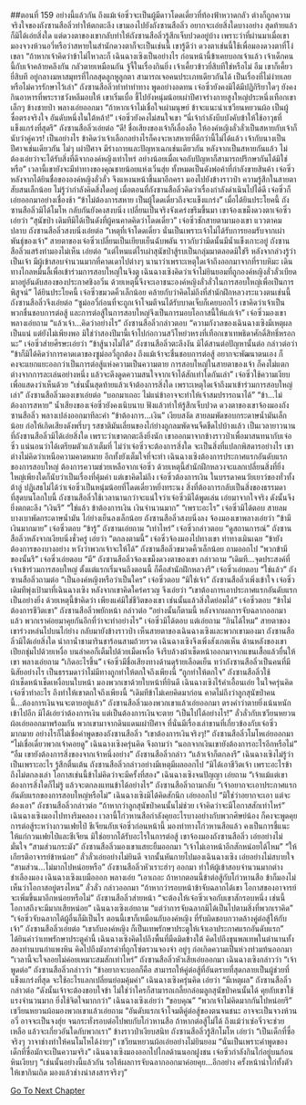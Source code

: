 ##ตอนที่ 159 อย่างนี้แล้วกัน
ถึงแม้เจ๋อซิ่วจะเป็นผู้มีดาวโดดเดี่ยวที่ท้องฟ้าหวาดกลัว ต่างก็ถูกความจริงใจของถังซานสือลิ่วทำให้ตกตะลึง
เขามองไปยังถังซานสือลิ่ว อยากจะเอ่ยสิ่งใดบางอย่าง สุดท้ายแล้วก็มิได้เอ่ยสิ่งใด แต่ดวงตาของเขากลับทำให้ถังซานสือลิ่วรู้สึกเจ็บปวดอยู่บ้าง เพราะว่าที่ผ่านมาเมื่อเขามองจวงห้วนอวี่หรือว่าสหายในสำนักดวงตาก็จะเป็นเช่นนี้ เขารู้ดีว่า ดวงตาเช่นนี้ใช้เพื่อมองดวงตาที่โง่เขลา
“ถ้าหากเจ้าคิดว่าข้าไม่ไหวละก็ เฉินฉางเซิงเป็นอย่างไร ก่อนหน้านี้ข้าเคยบอกเจ้าแล้ว เจ้าเด็กคนนี้กับเจ้าคล้ายคลึงกัน กลัวตายเหมือนกัน จู้จี้ในเรื่องกินยิ่ง เจ้าเคี้ยวข้าวยี่สิบทีใช่หรือไม่ อืม เขาก็เคี้ยวยี่สิบที อยู่กลางมหาสมุทรที่ไกลสุดลูกหูลูกตา สามารถเจอคนประเภทเดียวกันได้ เป็นเรื่องที่ไม่ง่ายเลย หรือไม่ควรรักษาไว้เล่า”
ถังซานสือลิ่วทำท่าทำทาง พูดอย่างอดทน
เจ๋อซิ่วยังคงมิได้มีปฏิกิริยาใดๆ ยังคงกินอาหารที่พระราชวังหลีมอบให้
เขาเริ่มเบื่อ ชี้ไปยังหนุ่มน้อยเผ่าปีศาจร่างกายสูงใหญ่ประหนึ่งเทือกเขาเล็กๆ ข้างชายป่า พลางเอ่ยออกมา “ถ้าหากเจ้าไม่เชื่อใจเผ่ามนุษย์ ข้าจะแนะนำเซวียนหยวนผ้อ เป็นผู้ซื่อตรงจริงใจ อันดับหนึ่งในใต้หล้า!”
เจ๋อซิ่วยังคงไม่สนใจเขา
“นี่เจ้ากำลังบีบบังคับข้าให้ใช้อาวุธที่แข็งแกร่งที่สุดรึ”
ถังซานสือลิ่วเอ่ยต่อ “ดี! ชื่อเสียงของเจ้าก็เลื่องลือ ให้องค์หญิงลั่วลั่วเป็นสหายกับเจ้าก็นับว่าคู่ควร! เป็นอย่างไร ข้าคิดว่าเจ้าเลือกอย่างไรก็คงจะหาสหายที่ดีกว่านี้ไม่ได้แล้ว เจ้ากับนางเป็นปีศาจเช่นเดียวกัน ไม่ๆ เผ่าปีศาจ มีร่างกายและปัญหาเฉกเช่นเดียวกัน หลังจากเป็นสหายกันแล้ว ไม่ต้องเอ่ยว่าจะได้รับสิ่งที่ดีจากองค์หญิงเท่าไหร่ อย่างน้อยเมื่อเจอกับปัญหาก็สามารถปรึกษากันได้มิใช่หรือ”
เวลานี้เขายังจะมีท่าทางของคุณชายน้อยแห่งเวิ่นสุ่ย ทั้งหมดเป็นดังพ่อค้าที่กำลังขายสินค้า
เจ๋อซิ่วหลังจากได้ยินชื่อขององค์หญิงลั่วลั่ว จึงแหงนหน้าขึ้นมาอีกครา มองไปยังข้างราวป่า ความรู้สึกในสายตาสับสนเล็กน้อย ไม่รู้ว่ากำลังคิดสิ่งใดอยู่
เมื่อตอนที่ถังซานสือลิ่วคิดว่าเรื่องกำลังดำเนินไปได้ดี เจ๋อซิ่วก็เอ่ยออกมาอย่างเชื่องช้า “ข้าไม่ต้องการสหาย เป็นผู้โดดเดี่ยวถึงจะแข็งแกร่ง”
เมื่อได้ยินประโยคนี้ ถังซานสือลิ่วมิได้โมโห กลับกันยังคงสงบนิ่ง เปลี่ยนเป็นจริงจังเคร่งขรึมขึ้นมา
เขาจ้องเขม็งดวงตาเจ๋อซิ่ว เอ่ยว่า “สุนัขป่า เดิมทีมิได้เป็นดังที่ผู้คนคาดคิดว่าโดดเดี่ยว”
เจ๋อซิ่วชักสายตามามองเขา แววตาคมปลาบ
ถังซานสือลิ่วสงบนิ่งเอ่ยต่อ “เหตุที่เจ้าโดดเดี่ยว นั่นเป็นเพราะเจ้าไม่ได้รับการยอมรับจากเผ่าพันธุ์ของเจ้า”
สายตาของเจ๋อซิ่วเปลี่ยนเป็นเยียบเย็นฉับพลัน ราวกับว่ามีดนั้นมีน้ำแข็งเกาะอยู่
ถังซานสือลิ่วแสร้งทำมองไม่เห็น เอ่ยต่อ “แต่ไหนแต่ไรเผ่าสุนัขป่าสู้รบเป็นกลุ่มมาตลอดมิใช่รึ หลังจากล่วงรู้ว่าเป็นเจ้า มีผู้เข้าสอบจำนวนมากที่คาดเดาไปต่างๆ นานาว่าเพราะเหตุใดเจ้าถึงออกมาจากที่ราบหิมะ เดินทางไกลหมื่นลี้เพื่อเข้าร่วมการสอบใหญ่ในจิงตู เฉินฉางเซิงคิดว่าเจ้าไม่ยินยอมที่ถูกองค์หญิงลั่วลั่วเบียดมาอยู่อันดับสองของประกาศชิงอวิ๋น ด้วยเหตุนี้จึงจะเอาชนะองค์หญิงลั่วลั่วในการสอบใหญ่เพื่อเป็นการพิสูจน์”
ได้ยินประโยคนี้ เจ๋อซิ่วขมวดคิ้วเล็กน้อย คล้ายกับว่าคิดไม่ถึงที่สำนักฝึกหลวงระแวงตนเช่นนี้
ถังซานสือลิ่วจึงเอ่ยต่อ “ซูม่ออวี๋ก่อนที่จะถูกเจ้าโจมตีจนได้รับบาดเจ็บก็เคยบอกไว้ เขาคิดว่าเจ้าเป็นพวกชื่นชอบการต่อสู้ และการต่อสู้ในการสอบใหญ่จึงเป็นการมอบโอกาสนี้ให้แก่เจ้า”
เจ๋อซิ่วมองเขา พลางเอ่ยถาม “แล้วเจ้า...คิดว่าอย่างไร”
ถังซานสือลิ่วกล่าวตอบ “ความกังวลของเฉินฉางเซิงมีเหตุผลเป็นแน่ แต่ยังไม่เพียงพอ มิใช่ว่าสองปีมานี้เจ้าไปก่อกวนสวีโหย่วหรงที่เทือกเขาเทพธิดาศักดิ์สิทธิ์หรอกนะ”
เจ๋อซิ่วส่ายศีรษะเอ่ยว่า “ข้าสู้นางไม่ได้”
ถังซานสือลิ่วตะลึงงัน มิได้สานต่อปัญหานั้นต่อ กล่าวต่อว่า “ข้าก็มิได้คิดว่าการคาดเดาของซูม่ออวี๋ถูกต้อง ถึงแม้เจ้าจะชื่นชอบการต่อสู้ อยากจะพัฒนาตนเอง ก็คงจะแยกแยะออกว่าเป็นการต่อสู้แห่งความเป็นความตาย การสอบใหญ่ในสายตาของเจ้า ก็คงไม่แตกต่างจากการละเล่นอย่างหนึ่ง แล้วจะดึงดูดความสนใจจากเจ้าได้สักเท่าใดกันเล่า”
เจ๋อซิ่วใช้ความเงียบเพื่อแสดงว่าเห็นด้วย
“เช่นนั้นสุดท้ายแล้วเจ้าต้องการสิ่งใด เพราะเหตุใดเจ้าถึงมาเข้าร่วมการสอบใหญ่เล่า”
ถังซานสือลิ่วมองเขาเอ่ยต่อ “บอกมาเถอะ ไม่แน่ข้าอาจจะทำให้เจ้าสมปรารถนาได้”
“ข้า...ไม่ต้องการสหาย”
น้ำเสียงของเจ๋อซิ่วยังคงเนิบนาบ ฟังแล้วทำให้รู้สึกเจ็บปวด ดวงตาของเขาจ้องมองถังซานสือลิ่ว พลางเปล่งออกมาทีละคำ “ข้าต้องการ...เงิน”
เงียบสงัด สายลมพัดขอบกระดาษน้ำมันเล็กน้อย ก่อให้เกิดเสียงดังพรึ่บๆ รสชาติมันเลี่ยนของไก่ย่างถูกลมพัดจนจืดชืดไปบ้างแล้ว
เป็นเวลายาวนานที่ถังซานสือลิ่วมิได้เอ่ยสิ่งใด เพราะว่าเขาตกตะลึงยิ่งนัก
เขาออกมาจากข้างราวป่าเพื่อมาสนทนากับเจ๋อซิ่ว แน่นอนว่าได้เตรียมตัวแล้วเต็มที่ ไม่ว่าเจ๋อซิ่วจะต้องการสิ่งใด จะเป็นสิ่งที่แปลกพิสดารอย่างไร เขาต่างไม่คิดว่าเหนือความคาดหมาย อีกทั้งยังเต็มใจที่จะทำ เฉินฉางเซิงต้องการประกาศแรกอันดับแรกของการสอบใหญ่ ต้องการความช่วยเหลือจากเจ๋อซิ่ว ด้วยเหตุนี้สำนักฝึกหลวงจะแลกเปลี่ยนสิ่งที่ยิ่งใหญ่เพียงใดก็นับว่าเป็นเรื่องที่คุ้มค่า
แต่เขาคิดไม่ถึง เจ๋อซิ่วต้องการเงิน
ในบรรดาคนวัยเยาว์ของทั่วทั้งต้าลู่ ปฏิเสธไม่ได้ว่าเจ๋อซิ่วเป็นหนุ่มน้อยที่โดดเดี่ยวหยิ่งทระนง สิ่งที่ต้องการกลับเป็นสิ่งของธรรมดาที่สุดบนโลกใบนี้
ถังซานสือลิ่วใช้เวลานานกว่าจะแน่ใจว่าเจ๋อซิ่วมิได้พูดเล่น เอ่ยมาจากใจจริง ดังนั้นจึงยิ่งตกตะลึง
“เงินรึ”
“ใช่แล้ว ข้าต้องการเงิน เงินจำนวนมาก”
“เพราะอะไร”
เจ๋อซิ่วมิได้ตอบ
สายลมบางเบาพัดกระดาษน้ำมัน ไก่ย่างเย็นลงเล็กน้อย
ถังซานสือลิ่วสงบนิ่งลง จ้องมองเขาพลางเอ่ยว่า “ข้ามีเงินมากมาย”
เจ๋อซิ่วตอบ “ข้ารู้”
ถังซานเอ่ยถาม “เท่าไหร่”
เจ๋อซิ่วกล่าวตอบ “ดูสถานการณ์”
ถังซานสือลิ่วหลังจากเงียบนิ่งชั่วครู่ เอ่ยว่า “ตกลงตามนี้”
เจ๋อซิ่วจ้องมองไปทางเขา ท่าทางเมินเฉย “ข้ายังต้องการของบางอย่าง หวังว่าพวกเจ้าจะให้ได้”
ถังซานสือลิ่วขมวดคิ้วเล็กน้อย ถามออกไป “พวกข้ามีของนั้นรึ”
เจ๋อซิ่วเอ่ยตอบ “มี”
ถังซานสือลิ่วจ้องเขม็งดวงตาของเขา กล่าวถาม “เดิมที...จุดประสงค์ที่เจ้าเข้าร่วมการสอบใหญ่ ตั้งแต่แรกเริ่มจนถึงตอนนี้ ก็คือสำนักฝึกหลวงรึ”
เจ๋อซิ่วเอ่ยตอบ “ใช่แล้ว”
ถังซานสือลิ่วถามต่อ “เป็นองค์หญิงหรือว่าเป็นใคร”
เจ๋อซิ่วตอบ “มิใช่เจ้า”
ถังซานสือลิ่วเพิ่งเข้าใจ เจ๋อซิ่วเดิมทีพุ่งเป้ามาที่เฉินฉางเซิง
หลังจากเขาคิดใคร่ครวญ จึงเอ่ยว่า “เขาต้องการเอาประกาศแรกอันดับแรกเป็นอย่างยิ่ง ด้วยเหตุนี้ข้าคิดว่า เพียงแค่มิใช่ชีวิตของเขา เช่นนั้นแล้วสิ่งใดย่อมได้”
เจ๋อซิ่วตอบ “ข้าไม่ต้องการชีวิตเขา”
ถังซานสือลิ่วพยักหน้า กล่าวต่อ “อย่างนั้นก็ตามนี้ หลังจากผลการจับฉลากออกมาแล้ว พวกเราค่อยมาคุยกันอีกที่ว่าจะทำอย่างไร”
เจ๋อซิ่วมิได้ตอบ แต่เอ่ยถาม “กินได้ไหม”
สายตาของเขาร่วงหล่นไปบนไก่ย่าง
กลับมายังข้างราวป่า เห็นสายตาของเฉินฉางเซิงและพวกเขามองมา ถังซานสือลิ่วมิได้เอ่ยสิ่งใด นำกาน้ำชามารินชาร้อนสามถ้วยรวด เฉินฉางเซิงจึงเพิ่งสังเกตเห็น ด้านหลังของเขาเปียกชุ่มไปด้วยเหงื่อ บนลำคอก็เต็มไปด้วยเม็ดเหงื่อ จึงรีบล้วงผ้าเช็ดหน้าออกมาจากแขนเสื้อแล้วยื่นให้เขา พลางเอ่ยถาม “เกิดอะไรขึ้น”
เจ๋อซิ่วมีชื่อเสียงทางด้านดุร้ายเลือดเย็น ทว่าถังซานสือลิ่วเป็นคนที่มีนิสัยอย่างไร เป็นธรรมดาว่าไม่มีทางถูกทำให้ตกใจถึงเพียงนี้
“ถูกทำให้ตกใจ” ถังซานสือลิ่วใช้ผ้าเช็ดหน้าเช็ดเหงื่อบนใบหน้า มองพวกเขาด้วยใบหน้าที่ยินดี
เฉินฉางเซิงไร้คำเอื้อนเอ่ย ในใจครุ่นคิดเจ๋อซิ่วทำอะไร ถึงทำให้เขาตกใจถึงเพียงนี้
“เดิมทีข้าไม่เคยคิดมาก่อน คาดไม่ถึงว่าลูกสุนัขป่าคนนี้...ต้องการเงินจนจะตายอยู่แล้ว”
ถังซานสือลิ่วมองพวกเขาแล้วเอ่ยออกมา ตรงคำว่าตายยิ่งเน้นหนักเข้าไปอีก
มิได้เอ่ยว่าต้องการเงิน แต่เป็นต้องการเงินจะตาย
“เป็นไปได้อย่างไร!”
ลั่วลั่วกับเซวียนหยวนผ้อเอ่ยออกมาพร้อมกัน พวกเขามาจากดินแดนเผ่าปีศาจ ที่นั่นมีเรื่องเล่าขานที่เกี่ยวข้องกับเจ๋อซิ่วมากมาย อย่างไรก็ไม่เชื่อคำพูดของถังซานสือลิ่ว
“เขาต้องการเงินจริงๆ!”
ถังซานสือลิ่วโมโหเอ่ยออกมา “ไม่เชื่อเดี๋ยวพวกเจ้าคอยดู”
เฉินฉางเซิงครุ่นคิด จึงถามว่า “นอกจากเงินเขายังต้องการอะไรอีกหรือไม่”
“อืม เขายังต้องการสิ่งของจากเจ้าหนึ่งอย่าง” ถังซานสือลิ่วกล่าว
“แล้วเจ้าก็ตกลงรึ” เฉินฉางเซิงไม่รู้ว่าเป็นเพราะอะไร รู้สึกตื่นเต้น
ถังซานสือลิ่วกล่าวอย่างมีเหตุมีผลออกไป “มิได้เอาชีวิตเจ้า เพราะอะไรข้าถึงไม่ตกลงเล่า โอกาสเช่นนี้ข้าไม่คิดว่าจะมีครั้งที่สอง”
เฉินฉางเซิงจนปัญญา เอ่ยถาม “เจ้าแม้แต่เขาต้องการสิ่งใดก็ไม่รู้ แล้วจะตกลงแทนข้าได้อย่างไร”
ถังซานสือลิ่วถามกลับ “เจ้าอยากจะเอาประกาศแรกอันดับแรกของการสอบใหญ่หรือไม่”
เฉินฉางเซิงมิได้คิดสักนึก เอ่ยออกไป “มิใช่ว่าอยากจะเอา แต่จะต้องเอา”
ถังซานสือลิ่วกล่าวต่อ “ถ้าหากว่าลูกสุนัขป่าคนนั้นไม่ช่วย เจ้าคิดว่าจะมีโอกาสสักเท่าไหร่”
เฉินฉางเซิงมองไปทางริมคลอง เวลานี้โก่วหานสือกำลังคุยอะไรบางอย่างกับพวกศิษย์น้อง ก็คงจะพูดคุยการต่อสู้ระหว่างกวนเฟยไป๋ ชีเจียนกับเจ๋อซิ่วก่อนหน้านี้ มองท่าทางโก่วหานสือแล้ว คงเป็นการชี้แนะให้แก่กวนเฟยไป๋และชีเจียน มิใช่อยากได้รับอะไรในการต่อสู้
เขาจ้องมองถังซานสือลิ่ว เอ่ยอย่างไม่มั่นใจ “สามส่วนกระมัง”
ถังซานสือลิ่วมองเขาแสยะยิ้มออกมา “เจ้าไม่เอาหน้าอีกสักหน่อยได้ไหม”
“ให้เกียรติอาจารย์ข้าหน่อย”
ลั่วลั่วเอ่ยอย่างไม่ยินดี จากนั้นหันกายไปมองเฉินฉางเซิง เอ่ยอย่างไม่สบายใจ “สามส่วน...ไม่มากไปหน่อยหรือ”
ถังซานสือลิ่วหัวเราะฮ่าๆ ออกมา ทำให้ผู้เข้าสอบจำนวนมากต่างชำเลืองมอง
เฉินฉางเซิงแบมือออก พลางเอ่ย “เอาเถอะ ถ้าหากตอนนี้ข้าต่อสู้กับโก่วหานสือ ข้าก็มองไม่เห็นว่าโอกาสอยู่ตรงไหน”
ลั่วลั่ว กล่าวออกมา “ถ้าหากว่ารอบหน้าข้าจับฉลากได้เขา โอกาสของอาจารย์จะเพิ่มขึ้นมาอีกหน่อยหรือไม่”
ถังซานสือลิ่วส่ายหน้า “จะต้องให้เจ๋อซิ่วเจอกับเขาสักรอบหนึ่ง เช่นนี้โอกาสถึงจะมีมากเสียหน่อย”
เฉินฉางเซิงเอ่ยถาม “แต่ว่าการจับฉลากมิได้เป็นไปตามสิ่งที่พวกเราคิด”
“เจ๋อซิ่วจับฉลากได้ผู้อื่นก็มิเป็นไร ตอนนี้เขาก็เหมือนกับองค์หญิง ที่รับผิดชอบกวาดล้างคู่ต่อสู้ให้กับเจ้า”
ถังซานสือลิ่วเอ่ยต่อ “เขากับองค์หญิง ก็เป็นเทพรักษาประตูให้เจ้าเอาประกาศแรกอันดับแรก”
ได้ยินคำว่าเทพรักษาประตูคำนี้ เฉินฉางเซิงคิดไปถึงพื้นที่มืดมิดข้างใต้ คิดไปถึงขุนพลเทพในตำนานทั้งสองท่านบนกำแพงหิน คิดไปถึงมังกรดำที่ถูกโซ่ตรวนจองจำ อยู่ๆ ก่อเกิดความเป็นห่วงท่วมท้นออกมา
“เวลานี้จะใจลอยไม่ค่อยเหมาะสมสักเท่าไหร่” ถังซานสือลิ่วหัวเสียเอ่ยออกมา
เฉินฉางเซิงกล่าวว่า “เจ้าพูดต่อ”
ถังซานสือลิ่วกล่าวว่า “ข้าอยากจะบอกก็คือ สามารถให้คู่ต่อสู้ที่อันตรายที่สุดกลายเป็นผู้ช่วยที่แข็งแกร่งที่สุด จะใช้อะไรแลกเปลี่ยนย่อมคุ้มค่า”
เฉินฉางเซิงครุ่นคิด เอ่ยว่า “มีเหตุผล”
ถังซานสือลิ่วกล่าวต่อ “ดังนั้นเจ้าจะต้องขอบใจข้า ไม่ใช่ว่าใครก็สามารถเกลี้ยกล่อมลูกสุนัขป่าคนนั้นได้ คุยกับเขาใช้แรงจำนวนมาก ยิ่งใช้จิตใจมากกว่า”
เฉินฉางเซิงเอ่ยว่า “ขอบคุณ”
“พวกเจ้าไม่คิดมากกันไปหน่อยรึ” เซวียนหยวนผ้อมองพวกเขาแล้วเอ่ยถาม “อันดับแรกเจ้าโจมตีคู่ต่อสู้ของตนจนชนะ อาจจะเป็นจวงห้วนอวี่ อาจจะเป็นจงฮุ่ย จนกระทั่งรอบต่อไปพบกับโก่วหานสือ ถ้าหากต่อสู้ไม่ได้ ถึงแม้ว่าเซ๋อจิ่วจะช่วยเหลือ แล้วจะเกี่ยวอันใดกับพวกเรา”
ข้างราวป่าเงียบสนิท
ถังซานสือลิ่วรู้สึกโมโห เอ่ยว่า “เป็นเด็กที่ซื่อจริงๆ วาจาช่างทำให้คนโมโหได้ง่ายๆ”
เซวียนหยวนผ้อเอ่ยอย่างไม่ยินยอม “นั่นเป็นเพราะคำพูดของเด็กที่ซื่อมักจะเป็นความจริง”
เฉินฉางเซิงมองออกไปไกลด้านนอกฝูงชน เจ๋อซิ่วกำลังกินไก่อยู่บนก้อนหินเงียบๆ
“เช่นนั้นอย่างนี้แล้วกัน รอให้ผลการจับฉลากออกมาค่อยคุย...อีกอย่าง ครั้งหน้านำไก่ทั้งตัวให้เขากินเถิด มองแล้วช่างน่าสงสารจริงๆ”




[Go To Next Chapter]( ./161.md)
